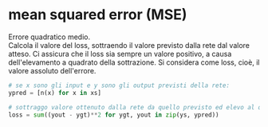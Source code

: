 # mean squared error (MSE)
Errore quadratico medio.  
Calcola il valore del loss, sottraendo il valore previsto dalla rete dal valore atteso.
Ci assicura che il loss sia sempre un valore positivo, a causa dell'elevamento a quadrato della sottrazione.
Si considera come loss, cioè, il valore assoluto dell'errore.

```py
# se x sono gli input e y sono gli output previsti della rete:
ypred = [n(x) for x in xs]

# sottraggo valore ottenuto dalla rete da quello previsto ed elevo al quadrato
loss = sum((yout - ygt)**2 for ygt, yout in zip(ys, ypred))
```

